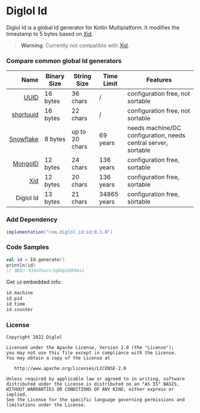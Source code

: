 # Diglol Id

Diglol Id is a global Id generator for Kotlin Multiplatform. It modifies the timestamp to 5 bytes based on [Xid].

> **Warning**: Currently not compatible with [Xid].

### Compare common global Id generators

|        Name | Binary Size | String Size    | Time Limit  | Features                                                       |
|------------:|-------------|----------------|-------------|----------------------------------------------------------------|
|      [UUID] | 16 bytes    | 36 chars       | /           | configuration free, not sortable                               |
| [shortuuid] | 16 bytes    | 22 chars       | /           | configuration free, not sortable                               |
| [Snowflake] | 8 bytes     | up to 20 chars | 69 years    | needs machine/DC configuration, needs central server, sortable |
|   [MongoID] | 12 bytes    | 24 chars       | 136 years   | configuration free, sortable                                   |
|       [Xid] | 12 bytes    | 20 chars       | 136 years   | configuration free, sortable                                   |
|   Diglol Id | 13 bytes    | 21 chars       | 34865 years | configuration free, sortable                                   |

### Add Dependency

```gradle
implementation("com.diglol.id:id:0.1.0")
```

### Code Samples

```kotlin
val id = Id.generate()
println(id)
// 输出: 016ohoarc3q8dp1884msi
```

Get `id` embedded info:

```kotlin
id.machine
id.pid
id.time
id.counter
```

### License

    Copyright 2022 Diglol

    Licensed under the Apache License, Version 2.0 (the "License");
    you may not use this file except in compliance with the License.
    You may obtain a copy of the License at

       http://www.apache.org/licenses/LICENSE-2.0

    Unless required by applicable law or agreed to in writing, software
    distributed under the License is distributed on an "AS IS" BASIS,
    WITHOUT WARRANTIES OR CONDITIONS OF ANY KIND, either express or implied.
    See the License for the specific language governing permissions and
    limitations under the License.

[UUID]: https://en.wikipedia.org/wiki/Universally_unique_identifier
[shortuuid]: https://github.com/stochastic-technologies/shortuuid
[Snowflake]: https://blog.twitter.com/2010/announcing-snowflake
[MongoID]: https://docs.mongodb.org/manual/reference/object-id/
[Xid]: https://github.com/rs/xid

